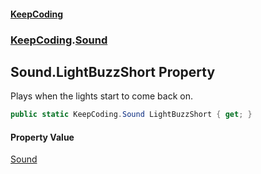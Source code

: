 #### [KeepCoding](index.md 'index')
### [KeepCoding](KeepCoding.md 'KeepCoding').[Sound](Sound.md 'KeepCoding.Sound')
## Sound.LightBuzzShort Property
Plays when the lights start to come back on.  
```csharp
public static KeepCoding.Sound LightBuzzShort { get; }
```
#### Property Value
[Sound](Sound.md 'KeepCoding.Sound')
